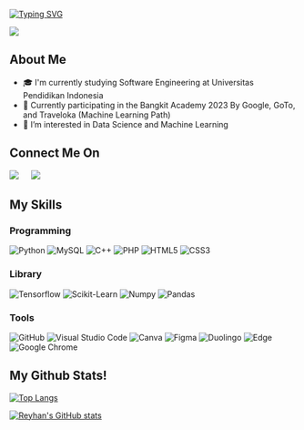 
<!--
**ReyhanPriyatna/reyhanpriyatna** is a ✨ _special_ ✨ repository because its `README.md` (this file) appears on your GitHub profile.
-->
[![Typing SVG](https://readme-typing-svg.herokuapp.com?color=%2300C4CC&lines=Welcome+to+My+Github)](https://git.io/typing-svg)

![](https://komarev.com/ghpvc/?username=ReyhanPriyatna)  

## About Me
- 🎓 I'm currently studying Software Engineering at Universitas Pendidikan Indonesia
- :school_satchel: Currently participating in the Bangkit Academy 2023 By Google, GoTo, and Traveloka (Machine Learning Path)
- 🚀 I’m interested in Data Science and Machine Learning

## Connect Me On
<a target="_blank" href="https://www.linkedin.com/in/reyhan-agus-priyatna/"><img src="https://img.shields.io/badge/-LinkedIn-0077B5?style=for-the-badge&logo=Linkedin&logoColor=white"></img></a>
&emsp;
<a target="_blank" href="https://www.instagram.com/reyhan_priyatna/"><img src="https://img.shields.io/badge/Instagram-E4405F?style=for-the-badge&logo=instagram&logoColor=white"></img></a>
&emsp;
<br>

## My Skills

### Programming
![Python](https://img.shields.io/badge/python-3670A0?style=for-the-badge&logo=python&logoColor=ffdd54)
![MySQL](https://img.shields.io/badge/mysql-%2300f.svg?style=for-the-badge&logo=mysql&logoColor=white)
![C++](https://img.shields.io/badge/c++-%2300599C.svg?style=for-the-badge&logo=c%2B%2B&logoColor=white)
![PHP](https://img.shields.io/badge/php-%23777BB4.svg?style=for-the-badge&logo=php&logoColor=white)
![HTML5](https://img.shields.io/badge/html5-%23E34F26.svg?style=for-the-badge&logo=html5&logoColor=white)
![CSS3](https://img.shields.io/badge/css3-%231572B6.svg?style=for-the-badge&logo=css3&logoColor=white)

### Library 
![Tensorflow](https://img.shields.io/badge/Tensorflow-%234DC730.svg?style=for-the-badge&logo=Tensorflow&logoColor=white)
![Scikit-Learn](https://img.shields.io/badge/scikit_learn-F7931E?style=for-the-badge&logo=scikit-learn&logoColor=white)
![Numpy](https://img.shields.io/badge/Numpy-777BB4?style=for-the-badge&logo=numpy&logoColor=white)
![Pandas](https://img.shields.io/badge/Pandas-2C2D72?style=for-the-badge&logo=pandas&logoColor=white)

### Tools
![GitHub](https://img.shields.io/badge/github-%23121011.svg?style=for-the-badge&logo=github&logoColor=white)
![Visual Studio Code](https://img.shields.io/badge/Visual%20Studio%20Code-0078d7.svg?style=for-the-badge&logo=visual-studio-code&logoColor=white)
![Canva](https://img.shields.io/badge/Canva-%2300C4CC.svg?style=for-the-badge&logo=Canva&logoColor=white)
![Figma](https://img.shields.io/badge/figma-%23F24E1E.svg?style=for-the-badge&logo=figma&logoColor=white)
![Duolingo](https://img.shields.io/badge/Duolingo-%234DC730.svg?style=for-the-badge&logo=Duolingo&logoColor=white)
![Edge](https://img.shields.io/badge/Edge-0078D7?style=for-the-badge&logo=Microsoft-edge&logoColor=white)
![Google Chrome](https://img.shields.io/badge/Google%20Chrome-4285F4?style=for-the-badge&logo=GoogleChrome&logoColor=white)


## My Github Stats! 
[![Top Langs](https://github-readme-stats.vercel.app/api/top-langs/?username=ReyhanPriyatna)](https://github.com/ReyhanPriyatna/github-readme-stats)

[![Reyhan's GitHub stats](https://github-readme-stats.vercel.app/api?username=ReyhanPriyatna&show_icons=true&theme=react)](https://github.com/ReyhanPriyatna/github-readme-stats)
